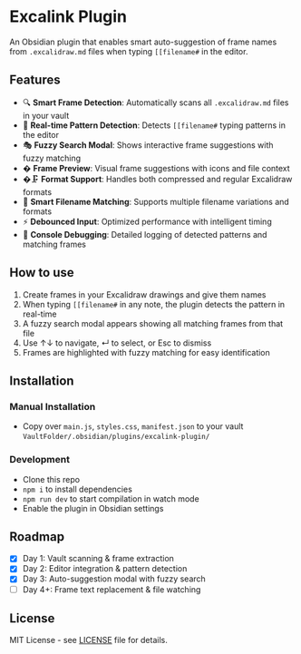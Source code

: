 # Excalink Plugin

An Obsidian plugin that enables smart auto-suggestion of frame names from `.excalidraw.md` files when typing `[[filename#` in the editor.

## Features

- 🔍 **Smart Frame Detection**: Automatically scans all `.excalidraw.md` files in your vault
- 🎯 **Real-time Pattern Detection**: Detects `[[filename#` typing patterns in the editor
- 🎭 **Fuzzy Search Modal**: Shows interactive frame suggestions with fuzzy matching
- �️ **Frame Preview**: Visual frame suggestions with icons and file context
- �🗜️ **Format Support**: Handles both compressed and regular Excalidraw formats
- 🔧 **Smart Filename Matching**: Supports multiple filename variations and formats
- ⚡ **Debounced Input**: Optimized performance with intelligent timing
- 📝 **Console Debugging**: Detailed logging of detected patterns and matching frames

## How to use

1. Create frames in your Excalidraw drawings and give them names
2. When typing `[[filename#` in any note, the plugin detects the pattern in real-time
3. A fuzzy search modal appears showing all matching frames from that file
4. Use ↑↓ to navigate, ↵ to select, or Esc to dismiss
5. Frames are highlighted with fuzzy matching for easy identification

## Installation

### Manual Installation

- Copy over `main.js`, `styles.css`, `manifest.json` to your vault `VaultFolder/.obsidian/plugins/excalink-plugin/`

### Development

- Clone this repo
- `npm i` to install dependencies  
- `npm run dev` to start compilation in watch mode
- Enable the plugin in Obsidian settings

## Roadmap

- [x] Day 1: Vault scanning & frame extraction
- [x] Day 2: Editor integration & pattern detection  
- [x] Day 3: Auto-suggestion modal with fuzzy search
- [ ] Day 4+: Frame text replacement & file watching

## License

MIT License - see [LICENSE](LICENSE) file for details.
